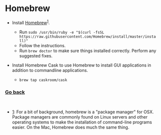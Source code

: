 # Homebrew

* Install [Homebrew](http://brew.sh)<sup><a href="#homebrew" id="homebrew-token">1</a></sup>.
  - Run `sudo /usr/bin/ruby -e "$(curl -fsSL https://raw.githubusercontent.com/Homebrew/install/master/install)"`
  - Follow the instructions.
  - Run `brew doctor` to make sure things installed correctly. Perform any suggested fixes.

* Install Homebrew Cask to use Homebrew to install GUI applications in addition to commandline applications.
  - `brew tap caskroom/cask`
 
### [Go back](./README.md)
 
&nbsp;
<ul id="footnotes">
	<li><a href="#homebrew-token" id="homebrew">1</a>: For a bit of background, homebrew is a "package manager" for OSX. Package managers are commonly found on Linux servers and other operating systems to make the installation of command-line programs easier. On the Mac, Homebrew does much the same thing.
</ul>
